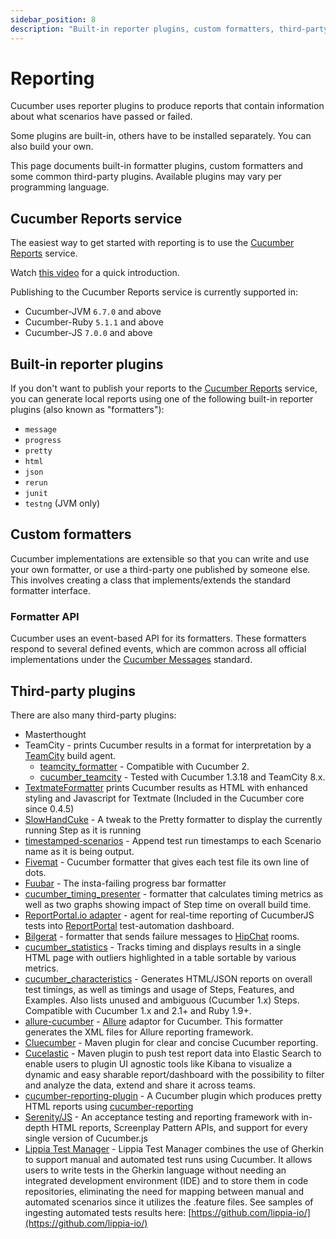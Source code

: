```yaml
---
sidebar_position: 8
description: "Built-in reporter plugins, custom formatters, third-party plugins"
---
```


# Reporting

Cucumber uses reporter plugins to produce reports that contain information about
what scenarios have passed or failed.

Some plugins are built-in, others have to be installed separately. You can also
build your own.

This page documents built-in formatter plugins, custom formatters and some common third-party plugins.
Available plugins may vary per programming language.

## Cucumber Reports service

The easiest way to get started with reporting is to use the [Cucumber Reports](https://reports.cucumber.io/) service.

Watch [this video](https://smartbear.wistia.com/medias/nrgptu7825) for a quick introduction.

Publishing to the Cucumber Reports service is currently supported in:

* Cucumber-JVM `6.7.0` and above
* Cucumber-Ruby `5.1.1` and above
* Cucumber-JS `7.0.0` and above

## Built-in reporter plugins

If you don't want to publish your reports to the [Cucumber Reports](https://reports.cucumber.io/) service, you can
generate local reports using one of the following built-in reporter plugins (also known as "formatters"):

* `message`
* `progress`
* `pretty`
* `html`
* `json`
* `rerun`
* `junit`
* `testng` (JVM only)

## Custom formatters

Cucumber implementations are extensible so that you can write and use your own formatter, or use a third-party one published by someone else. This involves creating a class that implements/extends the standard formatter interface.

### Formatter API

Cucumber uses an event-based API for its formatters. These formatters respond to several defined events, which are common across all official implementations under the [Cucumber Messages](https://github.com/cucumber/messages) standard.

## Third-party plugins
There are also many third-party plugins:

* Masterthought
* TeamCity - prints Cucumber results in a format for interpretation by a [TeamCity](https://www.jetbrains.com/teamcity/index.html) build agent.
   * [teamcity_formatter](https://github.com/kevinrood/teamcity_formatter) - Compatible with Cucumber 2.
   * [cucumber_teamcity](https://github.com/ankurcha/cucumber_teamcity/) - Tested with Cucumber 1.3.18 and TeamCity 8.x.
* [TextmateFormatter](https://github.com/raldred/cucumber_textmate/) prints Cucumber results as HTML with enhanced styling and Javascript for Textmate (Included in the Cucumber core since 0.4.5)
* [SlowHandCuke](https://github.com/moredip/SlowHandCuke) - A tweak to the Pretty formatter to display the currently running Step as it is running
* [timestamped-scenarios](https://github.com/moredip/timestamped-scenarios) - Append test run timestamps to each Scenario name as it is being output.
* [Fivemat](https://github.com/tpope/fivemat) - Cucumber formatter that gives each test file its own line of dots.
* [Fuubar](https://github.com/martinciu/fuubar-cucumber) - The insta-failing progress bar formatter
* [cucumber_timing_presenter](https://github.com/distributedlife/cucumber_timing_presenter) - formatter that calculates timing metrics as well as two graphs showing impact of Step time on overall build time.
* [ReportPortal.io adapter](https://github.com/reportportal/agent-js-cucumber) - agent for real-time reporting of CucumberJS tests into [ReportPortal](https://reportportal.io/) test-automation dashboard.
* [Bilgerat](https://github.com/mdsol/bilgerat) - formatter that sends failure messages to [HipChat](https://www.hipchat.com/) rooms.
* [cucumber_statistics](https://github.com/alienfast/cucumber_statistics) - Tracks timing and displays results in a single HTML page with outliers highlighted in a table sortable by various metrics.
* [cucumber_characteristics](https://github.com/singram/cucumber_characteristics) - Generates HTML/JSON reports on overall test timings, as well as timings and usage of Steps, Features, and Examples. Also lists unused and ambiguous (Cucumber 1.x) Steps. Compatible with Cucumber 1.x and 2.1+ and Ruby 1.9+.
* [allure-cucumber](https://github.com/allure-framework/allure-cucumber) - [Allure](https://github.com/allure-framework) adaptor for Cucumber. This formatter generates the XML files for Allure reporting framework.
* [Cluecumber](https://github.com/trivago/cluecumber-report-plugin) - Maven plugin for clear and concise Cucumber reporting.
* [Cucelastic](https://github.com/AshisRaj/cucelastic-maven-plugin) - Maven plugin to push test report data into Elastic Search to enable users to plugin UI agnostic tools like Kibana to visualize a dynamic and easy sharable report/dashboard with the possibility to filter and analyze the data, extend and share it across teams.
* [cucumber-reporting-plugin](https://gitlab.com/jamietanna/cucumber-reporting-plugin) - A Cucumber plugin which produces pretty HTML reports using [cucumber-reporting](https://github.com/damianszczepanik/cucumber-reporting)
* [Serenity/JS](https://serenity-js.org/handbook/integration/serenityjs-and-cucumber.html) - An acceptance testing and reporting framework with in-depth HTML reports, Screenplay Pattern APIs, and support for every single version of Cucumber.js
* [Lippia Test Manager](https://lippia.io) - Lippia Test Manager combines the use of Gherkin to support manual and automated test runs using Cucumber. It allows users to write tests in the Gherkin language without needing an integrated development environment (IDE) and to store them in code repositories, eliminating the need for mapping between manual and automated scenarios since it utilizes the .feature files. See samples of ingesting automated tests results here: [https://github.com/lippia-io/](https://github.com/lippia-io/)
